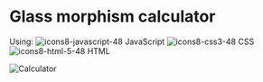 <h1>Glass morphism calculator</h1>

Using: 
![icons8-javascript-48](https://user-images.githubusercontent.com/25865551/157659755-663ab489-51ca-466b-be03-68d442d41d43.png)  JavaScript
![icons8-css3-48](https://user-images.githubusercontent.com/25865551/157659753-0426f8be-b0cf-4edb-80e2-ca67fa260238.png)  CSS
![icons8-html-5-48](https://user-images.githubusercontent.com/25865551/157659754-4fc1b643-9b91-4558-a2ca-0798f539f599.png)  HTML 


![Calculator](https://user-images.githubusercontent.com/25865551/157658950-c2b7bf16-da0a-46e3-b172-1bfc568ac735.png)
